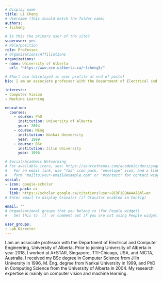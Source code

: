 ```yaml
---
# Display name
title: Li Cheng
# Username (this should match the folder name)
authors:
- licheng

# Is this the primary user of the site?
superuser: yes
# Role/position
role: Professor
# Organizations/Affiliations
organizations:
- name: University of Alberta
  url: "https://www.ece.ualberta.ca/~lcheng5/"

# Short bio (displayed in user profile at end of posts)
bio: I am an associate professor with the Department of Electrical and Computer Engineering, University of Alberta. I also hold an adjunct position with A*STAR, Singapore, where I have led a group in Machine Learning for Bioimage Analysis at the Bioinformatics Institute. Prior to joining University of Alberta in year 2018, I worked at A*STAR, Singapore, TTI-Chicago, USA, and NICTA, Australia. I received my BSc degree in Computer Science from Jilin University in 1996, M. Eng. degree from Nankai University in 1999, and PhD in Computing Science from the University of Alberta in 2004. My research expertise is mainly on computer vision and machine learning.

interests:
- Computer Vision
- Machine Learning

education:
  courses:
    - course: PhD
      institution: University of Alberta
      year: 2004
    - course: MEng
      institution: Nankai University
      year: 1999
    - course: BSc
      institution: Jilin University
      year: 1996

# Social/Academic Networking
# For available icons, see: https://sourcethemes.com/academic/docs/page-builder/#icons
#   For an email link, use "fas" icon pack, "envelope" icon, and a link in the
#   form "mailto:your-email@example.com" or "#contact" for contact widget.
social:
- icon: google-scholar
  icon_pack: ai
  link: https://scholar.google.ca/citations?user=9IRFiEQAAAAJ&hl=en
# Enter email to display Gravatar (if Gravatar enabled in Config)

email: ""
# Organizational groups that you belong to (for People widget)
#   Set this to `[]` or comment out if you are not using People widget.

user_groups:
- Lab Director
---
```


I am an associate professor with the Department of Electrical and Computer Engineering, University of Alberta. Prior to joining University of Alberta in year 2018, I worked at A\*STAR, Singapore, TTI-Chicago, USA, and NICTA, Australia. I received my BSc degree in Computer Science from Jilin University in 1996, M. Eng. degree from Nankai University in 1999, and PhD in Computing Science from the University of Alberta in 2004. My research expertise is mainly on computer vision and machine learning.

